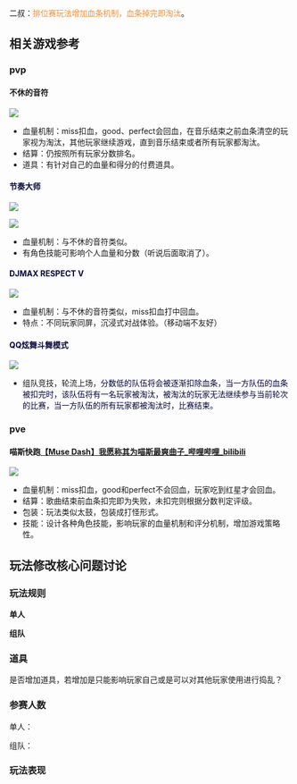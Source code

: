 二叔：<font style="color:#F38F39;">排位赛玩法增加血条机制，血条掉完即淘汰</font>。



## 相关游戏参考
### pvp
#### 不休的音符
![](https://cdn.nlark.com/yuque/0/2025/png/45413786/1736390578208-a0e68a5d-6687-480e-86ee-699795dfa5bf.png)

+ 血量机制：miss扣血，good、perfect会回血，在音乐结束之前血条清空的玩家视为淘汰，其他玩家继续游戏，直到音乐结束或者所有玩家都淘汰。
+ 结算：仍按照所有玩家分数排名。
+ 道具：有针对自己的血量和得分的付费道具。

#### <font style="color:rgb(5, 7, 59);background-color:rgb(253, 253, 254);">节奏大师</font>
![](https://cdn.nlark.com/yuque/0/2025/png/45413786/1736412877543-b2877615-0e52-4277-9658-efc996de8a5f.png)

![](https://cdn.nlark.com/yuque/0/2025/png/45413786/1736413142397-fb96daf6-8571-433a-be9a-abe9f2ad7794.png)

+ 血量机制：与不休的音符类似<font style="background-color:rgb(253, 253, 254);">。</font>
+ <font style="background-color:rgb(253, 253, 254);">有角色技能可影响个人血量和分数（听说后面取消了）。</font>

#### <font style="color:rgb(5, 7, 59);background-color:rgb(253, 253, 254);">DJMAX RESPECT V</font>
![](https://cdn.nlark.com/yuque/0/2025/png/45413786/1736404677862-31170844-c427-43f1-9f89-93be31ccfd1a.png)

+ 血量机制：与不休的音符类似，miss扣血打中回血。
+ 特点：不同玩家同屏，沉浸式对战体验。（移动端不友好）

#### <font style="color:rgb(5, 7, 59);background-color:rgb(253, 253, 254);">QQ炫舞斗舞模式</font>
![](https://cdn.nlark.com/yuque/0/2025/png/45413786/1736407591368-b85bba53-18bd-4913-9898-be60575bc58d.png)

+ 组队竞技，轮流上场，<font style="color:rgb(5, 7, 59);background-color:rgb(253, 253, 254);">分数低的队伍将会被逐渐扣除血条，当一方队伍的血条被扣完时，该队伍将有一名玩家被淘汰，被淘汰的玩家无法继续参与当前轮次的比赛，当一方队伍的所有玩家都被淘汰时，比赛结束。</font>



### pve
#### 喵斯快跑[【Muse Dash】我愿称其为喵斯最爽曲子_哔哩哔哩_bilibili](https://www.bilibili.com/video/BV1eC4y1y7Mc/?spm_id_from=333.337.search-card.all.click&vd_source=3d748890e07b647ea8793f10dabf8c4c)
![](https://cdn.nlark.com/yuque/0/2025/png/45413786/1736392015538-d5cc09a3-639f-4bab-8bf3-72dc7c57b312.png)

+ 血量机制：miss扣血，good和perfect不会回血，玩家吃到红星才会回血。
+ 结算：歌曲结束前血条扣完即为失败，未扣完则根据分数判定评级。
+ 包装：玩法类似太鼓，包装成打怪形式。
+ 技能：设计各种角色技能，影响玩家的血量机制和评分机制，增加游戏策略性。

## 玩法修改核心问题讨论
### 玩法规则
**单人**





**组队**





### 道具
是否增加道具，若增加是只能影响玩家自己或是可以对其他玩家使用进行捣乱？

### 参赛人数
单人：

组队：

### 玩法表现




